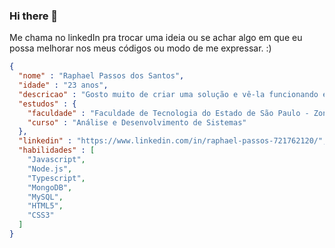 ### Hi there 👋

Me chama no linkedIn pra trocar uma ideia ou se achar algo em que eu possa melhorar nos meus códigos ou modo de me expressar. :)

``` json
{
  "nome" : "Raphael Passos dos Santos",
  "idade" : "23 anos",
  "descricao" : "Gosto muito de criar uma solução e vê-la funcionando e realmente resolvendo um problema.",
  "estudos" : {
  	"faculdade" : "Faculdade de Tecnologia do Estado de São Paulo - Zona Sul",
  	"curso" : "Análise e Desenvolvimento de Sistemas"
  },
  "linkedin" : "https://www.linkedin.com/in/raphael-passos-721762120/",
  "habilidades" : [
    "Javascript",
    "Node.js",
    "Typescript",
    "MongoDB",
    "MySQL",
    "HTML5",
    "CSS3"
  ]
}
```

<!--

Here are some ideas to get you started:

- 🔭 I’m currently working on ...
- 🌱 I’m currently learning ...
- 👯 I’m looking to collaborate on ...
- 🤔 I’m looking for help with ...
- 💬 Ask me about ...
- 📫 How to reach me: ...
- 😄 Pronouns: ...
- ⚡ Fun fact: ...
-->
